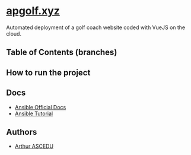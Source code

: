 # [apgolf.xyz](https://apgolf.xyz)
Automated deployment of a golf coach website coded with VueJS on the cloud.

## Table of Contents (branches)

## How to run the project

## Docs
- [Ansible Official Docs](https://docs.ansible.com/)
- [Ansible Tutorial](https://spacelift.io/blog/ansible-tutorial)

## Authors
- [Arthur ASCEDU](https://github.com/aascedu)
